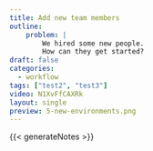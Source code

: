```yaml
---
title: Add new team members
outline:
    problem: |
        We hired some new people.
        How can they get started?
draft: false
categories:
  - workflow
tags: ["test2", "test3"]
video: N1XvFfCAXRk
layout: single
preview: 5-new-environments.png
---
```


{{< generateNotes >}}
